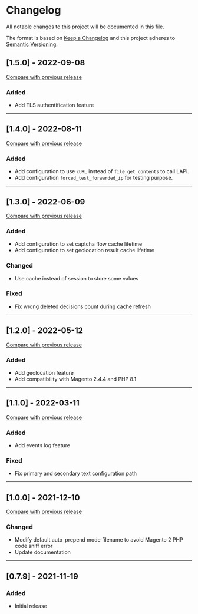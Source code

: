 # Changelog
All notable changes to this project will be documented in this file.

The format is based on [Keep a Changelog](https://keepachangelog.com/en)
and this project adheres to [Semantic Versioning](https://semver.org/spec/v2.0.0.html).


## [1.5.0] - 2022-09-08
[Compare with previous release](https://github.com/crowdsecurity/cs-magento-bouncer/compare/v1.4.0...v1.5.0)
### Added
- Add TLS authentification feature
---

## [1.4.0] - 2022-08-11
[Compare with previous release](https://github.com/crowdsecurity/cs-magento-bouncer/compare/v1.3.0...v1.4.0)
### Added
- Add configuration to use `cURL` instead of `file_get_contents` to call LAPI.
- Add configuration `forced_test_forwarded_ip` for testing purpose.
---
## [1.3.0] - 2022-06-09
[Compare with previous release](https://github.com/crowdsecurity/cs-magento-bouncer/compare/v1.2.0...v1.3.0)
### Added
- Add configuration to set captcha flow cache lifetime
- Add configuration to set geolocation result cache lifetime
### Changed
- Use cache instead of session to store some values
### Fixed
- Fix wrong deleted decisions count during cache refresh
---
## [1.2.0] - 2022-05-12
[Compare with previous release](https://github.com/crowdsecurity/cs-magento-bouncer/compare/v1.1.0...v1.2.0)
### Added
- Add geolocation feature
- Add compatibility with Magento 2.4.4 and PHP 8.1

---
## [1.1.0] - 2022-03-11
[Compare with previous release](https://github.com/crowdsecurity/cs-magento-bouncer/compare/v1.0.0...v1.1.0)
### Added
- Add events log feature
### Fixed
- Fix primary and secondary text configuration path
---
## [1.0.0] - 2021-12-10
[Compare with previous release](https://github.com/crowdsecurity/cs-magento-bouncer/compare/v0.7.9...v1.0.0)
### Changed
- Modify default auto_prepend mode filename to avoid Magento 2 PHP code sniff error
- Update documentation
---
## [0.7.9] - 2021-11-19

### Added
- Initial release
